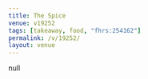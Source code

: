 ```yaml
---
title: The Spice
venue: v19252
tags: [takeaway, food, "fhrs:254162"]
permalink: /v/19252/
layout: venue
---
```

null